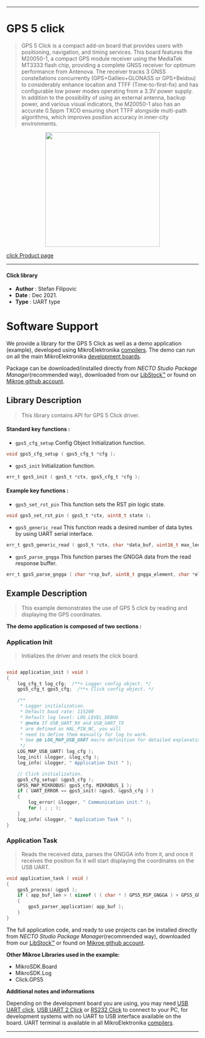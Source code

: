 
---
# GPS 5 click

> GPS 5 Click is a compact add-on board that provides users with positioning, navigation, and timing services. This board features the M20050-1, a compact GPS module receiver using the MediaTek MT3333 flash chip, providing a complete GNSS receiver for optimum performance from Antenova. The receiver tracks 3 GNSS constellations concurrently (GPS+Galileo+GLONASS or GPS+Beidou) to considerably enhance location and TTFF (Time-to-first-fix) and has configurable low power modes operating from a 3.3V power supply. In addition to the possibility of using an external antenna, backup power, and various visual indicators, the M20050-1 also has an accurate 0.5ppm TXCO ensuring short TTFF alongside multi-path algorithms, which improves position accuracy in inner-city environments.

<p align="center">
  <img src="https://download.mikroe.com/images/click_for_ide/gps5_click.png" height=300px>
</p>

[click Product page](https://www.mikroe.com/gps-5-click)

---


#### Click library

- **Author**        : Stefan Filipovic
- **Date**          : Dec 2021.
- **Type**          : UART type


# Software Support

We provide a library for the GPS 5 Click
as well as a demo application (example), developed using MikroElektronika
[compilers](https://www.mikroe.com/necto-studio).
The demo can run on all the main MikroElektronika [development boards](https://www.mikroe.com/development-boards).

Package can be downloaded/installed directly from *NECTO Studio Package Manager*(recommended way), downloaded from our [LibStock&trade;](https://libstock.mikroe.com) or found on [Mikroe github account](https://github.com/MikroElektronika/mikrosdk_click_v2/tree/master/clicks).

## Library Description

> This library contains API for GPS 5 Click driver.

#### Standard key functions :

- `gps5_cfg_setup` Config Object Initialization function.
```c
void gps5_cfg_setup ( gps5_cfg_t *cfg );
```

- `gps5_init` Initialization function.
```c
err_t gps5_init ( gps5_t *ctx, gps5_cfg_t *cfg );
```

#### Example key functions :

- `gps5_set_rst_pin` This function sets the RST pin logic state.
```c
void gps5_set_rst_pin ( gps5_t *ctx, uint8_t state );
```

- `gps5_generic_read` This function reads a desired number of data bytes by using UART serial interface.
```c
err_t gps5_generic_read ( gps5_t *ctx, char *data_buf, uint16_t max_len );
```

- `gps5_parse_gngga` This function parses the GNGGA data from the read response buffer.
```c
err_t gps5_parse_gngga ( char *rsp_buf, uint8_t gngga_element, char *element_data );
```

## Example Description

> This example demonstrates the use of GPS 5 click by reading and displaying the GPS coordinates.

**The demo application is composed of two sections :**

### Application Init

> Initializes the driver and resets the click board.

```c

void application_init ( void )
{
    log_cfg_t log_cfg;  /**< Logger config object. */
    gps5_cfg_t gps5_cfg;  /**< Click config object. */

    /** 
     * Logger initialization.
     * Default baud rate: 115200
     * Default log level: LOG_LEVEL_DEBUG
     * @note If USB_UART_RX and USB_UART_TX 
     * are defined as HAL_PIN_NC, you will 
     * need to define them manually for log to work. 
     * See @b LOG_MAP_USB_UART macro definition for detailed explanation.
     */
    LOG_MAP_USB_UART( log_cfg );
    log_init( &logger, &log_cfg );
    log_info( &logger, " Application Init " );

    // Click initialization.
    gps5_cfg_setup( &gps5_cfg );
    GPS5_MAP_MIKROBUS( gps5_cfg, MIKROBUS_1 );
    if ( UART_ERROR == gps5_init( &gps5, &gps5_cfg ) ) 
    {
        log_error( &logger, " Communication init." );
        for ( ; ; );
    }
    log_info( &logger, " Application Task " );
}

```

### Application Task

> Reads the received data, parses the GNGGA info from it, and once it receives the position fix it will start displaying the coordinates on the USB UART.

```c
void application_task ( void )
{
    gps5_process( &gps5 );
    if ( app_buf_len > ( sizeof ( ( char * ) GPS5_RSP_GNGGA ) + GPS5_GNGGA_ELEMENT_SIZE ) ) 
    {
        gps5_parser_application( app_buf );
    }
}
```

The full application code, and ready to use projects can be installed directly from *NECTO Studio Package Manager*(recommended way), downloaded from our [LibStock&trade;](https://libstock.mikroe.com) or found on [Mikroe github account](https://github.com/MikroElektronika/mikrosdk_click_v2/tree/master/clicks).

**Other Mikroe Libraries used in the example:**

- MikroSDK.Board
- MikroSDK.Log
- Click.GPS5

**Additional notes and informations**

Depending on the development board you are using, you may need
[USB UART click](https://www.mikroe.com/usb-uart-click),
[USB UART 2 Click](https://www.mikroe.com/usb-uart-2-click) or
[RS232 Click](https://www.mikroe.com/rs232-click) to connect to your PC, for
development systems with no UART to USB interface available on the board. UART
terminal is available in all MikroElektronika
[compilers](https://shop.mikroe.com/compilers).

---
